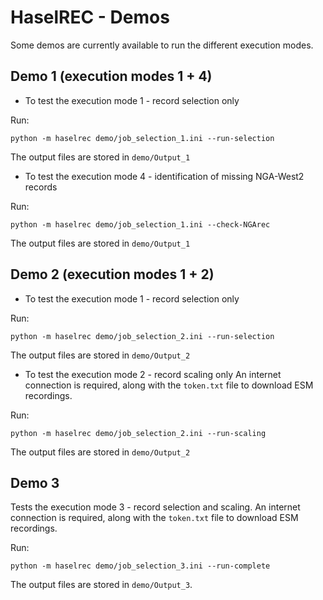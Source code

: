 # HaselREC - Demos

Some demos are currently available to run the different execution modes.

## Demo 1 (execution modes 1 + 4)

* To test the execution mode 1 - record selection only

Run:

```
python -m haselrec demo/job_selection_1.ini --run-selection
```

The output files are stored in `demo/Output_1` 

* To test the execution mode 4 - identification of missing NGA-West2 records

Run:
```
python -m haselrec demo/job_selection_1.ini --check-NGArec
```

The output files are stored in `demo/Output_1` 

## Demo 2 (execution modes 1 + 2)

* To test the execution mode 1 - record selection only

Run:
```
python -m haselrec demo/job_selection_2.ini --run-selection
```
The output files are stored in `demo/Output_2`

* To test the execution mode 2 - record scaling only
An internet connection is required, along with the `token.txt` file 
to download ESM recordings. 

Run:
```
python -m haselrec demo/job_selection_2.ini --run-scaling
```
The output files are stored in `demo/Output_2`

## Demo 3

Tests the execution mode 3 - record selection and scaling.
An internet connection is required, along with the `token.txt` file 
to download ESM recordings.

Run:
```
python -m haselrec demo/job_selection_3.ini --run-complete
```
The output files are stored in `demo/Output_3`.
